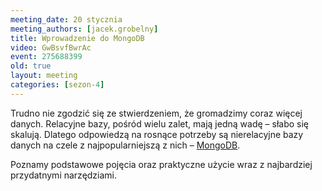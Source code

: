 ```yaml
---
meeting_date: 20 stycznia
meeting_authors: [jacek.grobelny]
title: Wprowadzenie do MongoDB
video: GwBsvfBwrAc
event: 275688399
old: true
layout: meeting
categories: [sezon-4]
---
```


Trudno nie zgodzić się ze stwierdzeniem, że gromadzimy coraz więcej danych. Relacyjne bazy, pośród wielu zalet, mają jedną wadę &ndash; słabo się skalują. Dlatego odpowiedzą na rosnące potrzeby są nierelacyjne bazy danych na czele z najpopularniejszą z nich &ndash; [MongoDB]. 

Poznamy podstawowe pojęcia oraz praktyczne użycie wraz z najbardziej przydatnymi narzędziami.

[MongoDB]: https://www.mongodb.com/